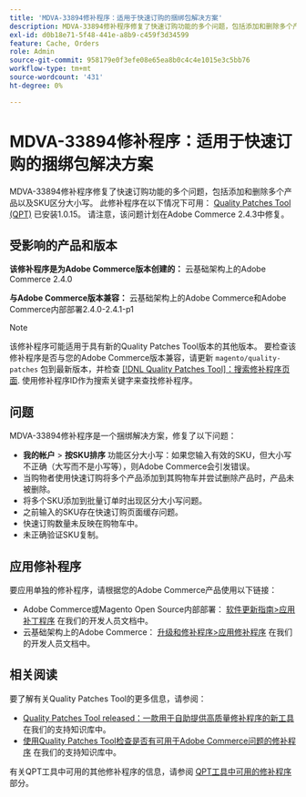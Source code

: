 ```yaml
---
title: 'MDVA-33894修补程序：适用于快速订购的捆绑包解决方案'
description: MDVA-33894修补程序修复了快速订购功能的多个问题，包括添加和删除多个产品以及SKU区分大小写。 安装[Quality Patches Tool (QPT)](https://devdocs.magento.com/guides/v2.4/comp-mgr/patching.html#mqp) 1.0.15后，即可使用此修补程序。 请注意，该问题计划在Adobe Commerce 2.4.3中修复。
exl-id: d0b18e71-5f48-441e-a8b9-c459f3d34599
feature: Cache, Orders
role: Admin
source-git-commit: 958179e0f3efe08e65ea8b0c4c4e1015e3c5bb76
workflow-type: tm+mt
source-wordcount: '431'
ht-degree: 0%

---
```


# MDVA-33894修补程序：适用于快速订购的捆绑包解决方案

MDVA-33894修补程序修复了快速订购功能的多个问题，包括添加和删除多个产品以及SKU区分大小写。 此修补程序在以下情况下可用： [Quality Patches Tool (QPT)](https://devdocs.magento.com/guides/v2.4/comp-mgr/patching.html#mqp) 已安装1.0.15。 请注意，该问题计划在Adobe Commerce 2.4.3中修复。

## 受影响的产品和版本

**该修补程序是为Adobe Commerce版本创建的：** 云基础架构上的Adobe Commerce 2.4.0

**与Adobe Commerce版本兼容：** 云基础架构上的Adobe Commerce和Adobe Commerce内部部署2.4.0-2.4.1-p1

>[!NOTE]
>
>该修补程序可能适用于具有新的Quality Patches Tool版本的其他版本。 要检查该修补程序是否与您的Adobe Commerce版本兼容，请更新 `magento/quality-patches` 包到最新版本，并检查 [[!DNL Quality Patches Tool]：搜索修补程序页面](https://devdocs.magento.com/quality-patches/tool.html#patch-grid). 使用修补程序ID作为搜索关键字来查找修补程序。

## 问题

MDVA-33894修补程序是一个捆绑解决方案，修复了以下问题：

* **我的帐户** > **按SKU排序** 功能区分大小写：如果您输入有效的SKU，但大小写不正确（大写而不是小写等），则Adobe Commerce会引发错误。
* 当购物者使用快速订购将多个产品添加到其购物车并尝试删除产品时，产品未被删除。
* 将多个SKU添加到批量订单时出现区分大小写问题。
* 之前输入的SKU存在快速订购页面缓存问题。
* 快速订购数量未反映在购物车中。
* 未正确验证SKU复制。

## 应用修补程序

要应用单独的修补程序，请根据您的Adobe Commerce产品使用以下链接：

* Adobe Commerce或Magento Open Source内部部署： [软件更新指南>应用补丁程序](https://devdocs.magento.com/guides/v2.4/comp-mgr/patching/mqp.html) 在我们的开发人员文档中。
* 云基础架构上的Adobe Commerce： [升级和修补程序>应用修补程序](https://devdocs.magento.com/cloud/project/project-patch.html) 在我们的开发人员文档中。

## 相关阅读

要了解有关Quality Patches Tool的更多信息，请参阅：

* [Quality Patches Tool released：一款用于自助提供高质量修补程序的新工具](/help/announcements/adobe-commerce-announcements/magento-quality-patches-released-new-tool-to-self-serve-quality-patches.md) 在我们的支持知识库中。
* [使用Quality Patches Tool检查是否有可用于Adobe Commerce问题的修补程序](/help/support-tools/patches-available-in-qpt-tool/check-patch-for-magento-issue-with-magento-quality-patches.md) 在我们的支持知识库中。

有关QPT工具中可用的其他修补程序的信息，请参阅 [QPT工具中可用的修补程序](https://support.magento.com/hc/en-us/sections/360010506631-Patches-available-in-QPT-tool-) 部分。
